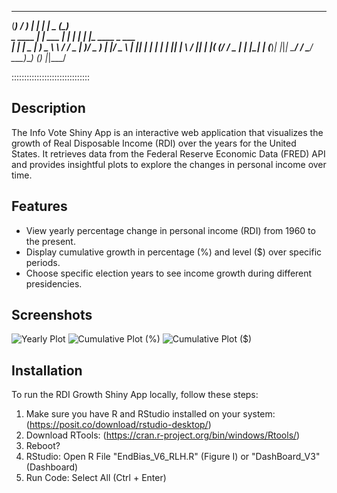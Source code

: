 
 _____        ___         _    _                       _       
(_____)      / __)       | |  | |    _                (_)      
   _   ____ | |__ ___    | |  | |__ | |_  ____         _  ___  
  | | |  _ \|  __) _ \    \ \/ / _ \|  _)/ _  )       | |/ _ \ 
 _| |_| | | | | | |_| |    \  / |_| | |_( (/ /    _   | | |_| |
(_____)_| |_|_|  \___/      \/ \___/ \___)____)  (_)  |_|\___/ 
                                                               
:::::::::::::::::::::::::::::::

## Description

The Info Vote Shiny App is an interactive web application that visualizes the growth of Real Disposable Income (RDI) over the years for the United States. It retrieves data from the Federal Reserve Economic Data (FRED) API and provides insightful plots to explore the changes in personal income over time.

## Features

- View yearly percentage change in personal income (RDI) from 1960 to the present.
- Display cumulative growth in percentage (%) and level ($) over specific periods.
- Choose specific election years to see income growth during different presidencies.

## Screenshots

![Yearly Plot](yearly_plot.png)
![Cumulative Plot (%)](cumulative_plot.png)
![Cumulative Plot ($)](income_plot.png)

## Installation

To run the RDI Growth Shiny App locally, follow these steps:

1. Make sure you have R and RStudio installed on your system: (https://posit.co/download/rstudio-desktop/)
2. Download RTools: (https://cran.r-project.org/bin/windows/Rtools/)
3. Reboot?
4. RStudio: Open R File "EndBias_V6_RLH.R" (Figure I) or "DashBoard_V3" (Dashboard)
5. Run Code: Select All (Ctrl + Enter) 
